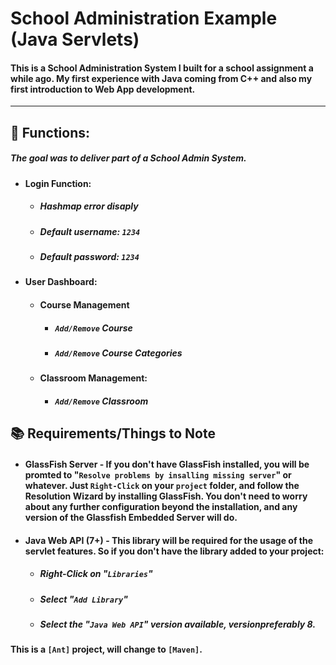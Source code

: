 # School Administration Example (Java Servlets)

#### This is a School Administration System I built for a school assignment a while ago. My first experience with Java coming from C++ and also my first introduction to Web App development.

---

## 📲 Functions:

##### The goal was to deliver part of a School Admin System.

- #### Login Function:
  - ##### Hashmap error disaply
  - ##### Default username: `1234`
  - ##### Default password: `1234`
- #### User Dashboard:
  - #### Course Management
    - ##### `Add/Remove` Course
    - ##### `Add/Remove` Course Categories
  - #### Classroom Management:
    - ##### `Add/Remove` Classroom

## 📚 Requirements/Things to Note

- #### GlassFish Server - If you don't have GlassFish installed, you will be promted to "`Resolve problems by insalling missing server`" or whatever. Just `Right-Click` on your `project` folder, and follow the Resolution Wizard by installing GlassFish. You don't need to worry about any further configuration beyond the installation, and any version of the Glassfish Embedded Server will do.
- #### Java Web API (7+) - This library will be required for the usage of the servlet features. So if you don't have the library added to your project:
  - ##### Right-Click on "`Libraries`"
  - ##### Select "`Add Library`"
  - ##### Select the "`Java Web API`" version available, versionpreferably 8.

#### This is a `[Ant]` project, will change to `[Maven]`.
